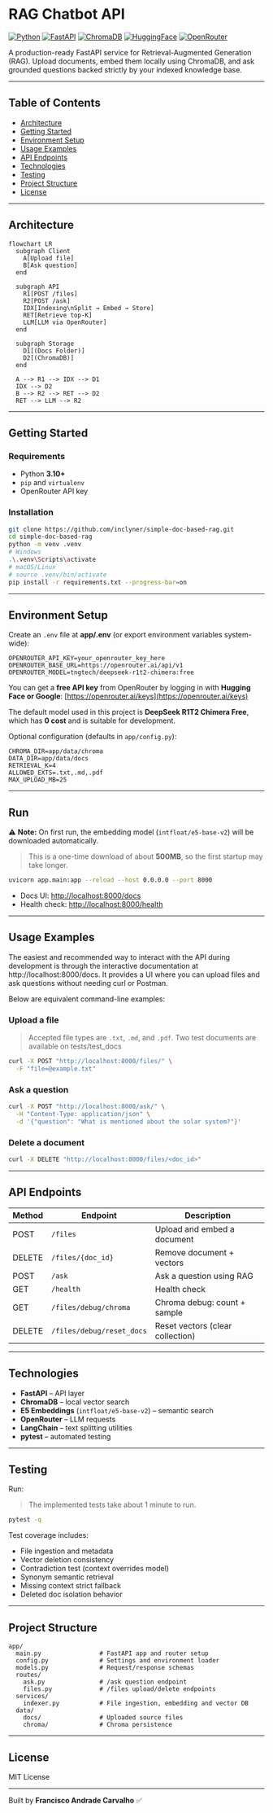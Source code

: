 # RAG Chatbot API

[![Python](https://img.shields.io/badge/Python-3.10%2B-blue)](#)
[![FastAPI](https://img.shields.io/badge/FastAPI-API-success)](#)
[![ChromaDB](https://img.shields.io/badge/ChromaDB-Vector%20Store-purple)](#)
[![HuggingFace](https://img.shields.io/badge/HuggingFace-Embeddings-yellow)](#)
[![OpenRouter](https://img.shields.io/badge/OpenRouter-LLM%20Gateway-orange)](#)

A production-ready FastAPI service for Retrieval-Augmented Generation (RAG). Upload documents, embed them locally using ChromaDB, and ask grounded questions backed strictly by your indexed knowledge base.

---

## Table of Contents

* [Architecture](#architecture)
* [Getting Started](#getting-started)
* [Environment Setup](#environment-setup)
* [Usage Examples](#usage-examples)
* [API Endpoints](#api-endpoints)
* [Technologies](#technologies)
* [Testing](#testing)
* [Project Structure](#project-structure)
* [License](#license)

---

## Architecture

```mermaid
flowchart LR
  subgraph Client
    A[Upload file]
    B[Ask question]
  end

  subgraph API
    R1[POST /files]
    R2[POST /ask]
    IDX[Indexing\nSplit → Embed → Store]
    RET[Retrieve top-K]
    LLM[LLM via OpenRouter]
  end

  subgraph Storage
    D1[(Docs Folder)]
    D2[(ChromaDB)]
  end

  A --> R1 --> IDX --> D1
  IDX --> D2
  B --> R2 --> RET --> D2
  RET --> LLM --> R2
```

---

## Getting Started

### Requirements

* Python **3.10+**
* `pip` and `virtualenv`
* OpenRouter API key

### Installation

```bash
git clone https://github.com/inclyner/simple-doc-based-rag.git
cd simple-doc-based-rag
python -m venv .venv
# Windows
.\.venv\Scripts\activate
# macOS/Linux
# source .venv/bin/activate
pip install -r requirements.txt --progress-bar=on
```

---

## Environment Setup

Create an `.env` file at **app/.env** (or export environment variables system-wide):

```
OPENROUTER_API_KEY=your_openrouter_key_here
OPENROUTER_BASE_URL=https://openrouter.ai/api/v1
OPENROUTER_MODEL=tngtech/deepseek-r1t2-chimera:free
```

You can get a **free API key** from OpenRouter by logging in with **Hugging Face or Google**:
[https://openrouter.ai/keys](https://openrouter.ai/keys)

The default model used in this project is **DeepSeek R1T2 Chimera Free**, which has **0 cost** and is suitable for development.

Optional configuration (defaults in `app/config.py`):

```
CHROMA_DIR=app/data/chroma
DATA_DIR=app/data/docs
RETRIEVAL_K=4
ALLOWED_EXTS=.txt,.md,.pdf
MAX_UPLOAD_MB=25
```

---

## Run
⚠️ **Note:** On first run, the embedding model (`intfloat/e5-base-v2`) will be downloaded automatically.
> This is a one-time download of about **500MB**, so the first startup may take longer.
```bash
uvicorn app.main:app --reload --host 0.0.0.0 --port 8000
```

* Docs UI: [http://localhost:8000/docs](http://localhost:8000/docs)
* Health check: [http://localhost:8000/health](http://localhost:8000/health)

---

## Usage Examples

The easiest and recommended way to interact with the API during development is through the interactive documentation at http://localhost:8000/docs. It provides a UI where you can upload files and ask questions without needing curl or Postman.

Below are equivalent command-line examples:

### Upload a file
> Accepted file types are `.txt`, `.md`, and `.pdf`.
> Two test documents are available on tests/test_docs
```bash
curl -X POST "http://localhost:8000/files/" \
  -F "file=@example.txt"
```

### Ask a question

```bash
curl -X POST "http://localhost:8000/ask/" \
  -H "Content-Type: application/json" \
  -d '{"question": "What is mentioned about the solar system?"}'
```

### Delete a document

```bash
curl -X DELETE "http://localhost:8000/files/<doc_id>"
```

---

## API Endpoints
| Method | Endpoint                     | Description                         |
| ------ | ---------------------------- | ----------------------------------- |
| POST   | `/files`                     | Upload and embed a document         |
| DELETE | `/files/{doc_id}`            | Remove document + vectors           |
| POST   | `/ask`                       | Ask a question using RAG            |
| GET    | `/health`                    | Health check                        |
| GET    | `/files/debug/chroma`        | Chroma debug: count + sample        |
| DELETE | `/files/debug/reset_docs`    | Reset vectors (clear collection)    |

---

## Technologies

* **FastAPI** – API layer
* **ChromaDB** – local vector search
* **E5 Embeddings** (`intfloat/e5-base-v2`) – semantic search
* **OpenRouter** – LLM requests
* **LangChain** – text splitting utilities
* **pytest** – automated testing

---

## Testing

Run:
> The implemented tests take about 1 minute to run.
```bash
pytest -q
```

Test coverage includes:

* File ingestion and metadata
* Vector deletion consistency
* Contradiction test (context overrides model)
* Synonym semantic retrieval
* Missing context strict fallback
* Deleted doc isolation behavior

---

## Project Structure

```
app/
  main.py                # FastAPI app and router setup
  config.py              # Settings and environment loader
  models.py              # Request/response schemas
  routes/
    ask.py               # /ask question endpoint
    files.py             # /files upload/delete endpoints
  services/
    indexer.py           # File ingestion, embedding and vector DB
  data/
    docs/                # Uploaded source files
    chroma/              # Chroma persistence
```

---

## License

MIT License

---

Built by **Francisco Andrade Carvalho** ✅
